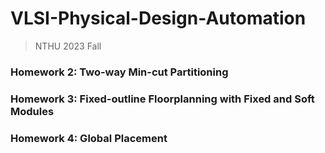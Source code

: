 # VLSI-Physical-Design-Automation
> NTHU 2023 Fall

### Homework 2: Two-way Min-cut Partitioning
### Homework 3: Fixed-outline Floorplanning with Fixed and Soft Modules
### Homework 4: Global Placement 
